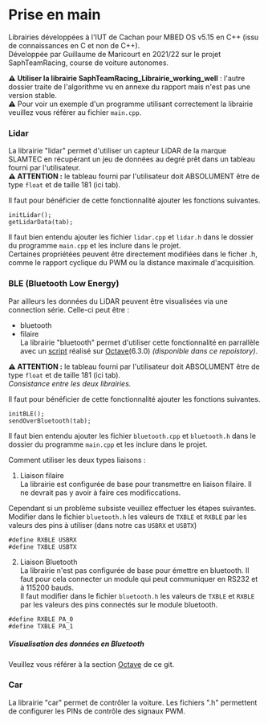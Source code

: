 # Prise en main

Librairies développées à l'IUT de Cachan pour MBED OS v5.15 en C++ (issu de connaissances en C et non de C++).  
Développée par Guillaume de Maricourt en 2021/22 sur le projet SaphTeamRacing, course de voiture autonomes.  

**⚠️ Utiliser la librairie SaphTeamRacing_Librairie_working_well** : l'autre dossier traite de l'algorithme vu en annexe du rapport mais n'est pas une version stable.  
⚠️ Pour voir un exemple d'un programme utilisant correctement la librairie veuillez vous référer au fichier `main.cpp`.  


### Lidar
La librairie "lidar" permet d'utiliser un capteur LiDAR de la marque SLAMTEC en récupérant un jeu de données au degré prêt dans un tableau fourni par l'utilisateur.  
**⚠️ ATTENTION :** le tableau fourni par l'utilisateur doit ABSOLUMENT être de type `float` et de taille 181 (ici tab).

Il faut pour bénéficier de cette fonctionnalité ajouter les fonctions suivantes.
```
initLidar();
getLidarData(tab);
```
Il faut bien entendu ajouter les fichier `lidar.cpp` et `lidar.h` dans le dossier du programme `main.cpp` et les inclure dans le projet.  
Certaines propriétées peuvent être directement modifiées dans le ficher .h, comme le rapport cyclique du PWM ou la distance maximale d'acquisition.


### BLE (Bluetooth Low Energy)  
Par ailleurs les données du LiDAR peuvent être visualisées via une connection série. Celle-ci peut être :
- bluetooth
- filaire  
La librairie "bluetooth" permet d'utiliser cette fonctionnalité en parrallèle avec un [script](https://github.com/Widelx/saphteamracing/tree/main/Octave) réalisé sur [Octave](https://www.gnu.org/software/octave/index)(6.3.0) _(disponible dans ce repoistory)_.

**⚠️ ATTENTION :** le tableau fourni par l'utilisateur doit ABSOLUMENT être de type `float` et de taille 181 (ici tab).  
_Consistance entre les deux librairies._

Il faut pour bénéficier de cette fonctionnalité ajouter les fonctions suivantes.
```
initBLE();
sendOverBluetooth(tab);
```
Il faut bien entendu ajouter les fichier `bluetooth.cpp` et `bluetooth.h` dans le dossier du programme `main.cpp` et les inclure dans le projet.

Comment utiliser les deux types liaisons :
1. Liaison filaire  
La librairie est configurée de base pour transmettre en liaison filaire. Il ne devrait pas y avoir à faire ces modificcations. 

Cependant si un problème subsiste veuillez effectuer les étapes suivantes.
Modifier dans le fichier `bluetooth.h` les valeurs de `TXBLE` et `RXBLE` par les valeurs des pins à utiliser (dans notre cas `USBRX` et `USBTX`)
```
#define RXBLE USBRX
#define TXBLE USBTX
```

2. Liaison Bluetooth  
La librairie n'est pas configurée de base pour émettre en bluetooth. Il faut pour cela connecter un module qui peut communiquer en RS232 et à 115200 bauds.  
Il faut modifier dans le fichier `bluetooth.h` les valeurs de `TXBLE` et `RXBLE` par les valeurs des pins connectés sur le module bluetooth.
```
#define RXBLE PA_0
#define TXBLE PA_1
```

##### Visualisation des données en Bluetooth  
Veuillez vous référer à la section [Octave](https://github.com/Widelx/saphteamracing/tree/main/Octave) de ce git.

### Car
La librairie "car" permet de contrôler la voiture. Les fichiers ".h" permettent de configurer les PINs de contrôle des signaux PWM.
